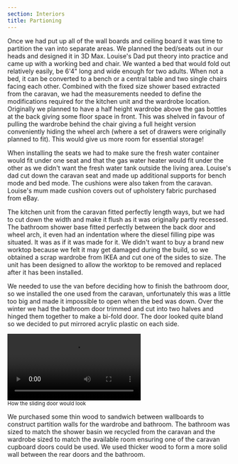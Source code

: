 ```yaml
---
section: Interiors
title: Partioning
---
```


Once we had put up all of the wall boards and ceiling board it was time to partition the van into separate areas. We planned the bed/seats out in our heads and designed it in 3D Max. Louise's Dad put theory into practice and came up with a working bed and chair. We wanted a bed that would fold out relatively easily, be 6'4" long and wide enough for two adults. When not a bed, it can be converted to a bench or a central table and two single chairs facing each other. Combined with the fixed size shower based extracted from the caravan, we had the measurements needed to define the modifications required for the kitchen unit and the wardrobe location. Originally we planned to have a half height wardrobe above the gas bottles at the back giving some floor space in front. This was shelved in favour of pulling the wardrobe behind the chair giving a full height version conveniently hiding the wheel arch (where a set of drawers were originally planned to fit). This would give us more room for essential storage!

<div class="flickrslideshow" data-ids="[6869288837, 6869288175, 6869288083, 6869288001]">
</div>

When installing the seats we had to make sure the fresh water container would fit under one seat and that the gas water heater would fit under the other as we didn't want the fresh water tank outside the living area. Louise's dad cut down the caravan seat and made up additional supports for bench mode and bed mode. The cushions were also taken from the caravan. Louise's mum made cushion covers out of upholstery fabric purchased from eBay.

The kitchen unit from the caravan fitted perfectly length ways, but we had to cut down the width and make it flush as it was originally partly recessed. The bathroom shower base fitted perfectly between the back door and wheel arch, it even had an indentation where the diesel filling pipe was situated. It was as if it was made for it. We didn't want to buy a brand new worktop because we felt it may get damaged during the build, so we obtained a scrap wardrobe from IKEA and cut one of the sides to size. The unit has been designed to allow the worktop to be removed and replaced after it has been installed.

We needed to use the van before deciding how to finish the bathroom door, so we installed the one used from the caravan, unfortunately this was a little too big and made it impossible to open when the bed was down. Over the winter we had the bathroom door trimmed and cut into two halves and hinged them together to make a bi-fold door. The door looked quite bland so we decided to put mirrored acrylic plastic on each side.

<div class="flickrslideshow" data-ids="[6869289155, 6869289299]">
</div>

<div class="row">
	<div class="col-md-12">
	<div class="col-md-6">
		<div class="thumbnail">
			<div class="clearfix">
				<video controls="controls" class="col-xs-12 col-sm-12 col-md-12 col-lg-12 video">
					<source type="video/mp4" src="videos/slidingdoor.mp4">
					<source type="video/ogg" src="videos/slidingdoor.ogv">
				Your browser does not support the video tag.
			</video>
			</div>
			<div class="caption">
			<small>How the sliding door would look</small>
			</div>
		</div>
	</div>
	</div>
</div>

We purchased some thin wood to sandwich between wallboards to construct partition walls for the wardrobe and bathroom. The bathroom was sized to match the shower basin we recycled from the caravan and the wardrobe sized to match the available room ensuring one of the caravan cupboard doors could be used. We used thicker wood to form a more solid wall between the rear doors and the bathroom.
 
<div class="flickrslideshow" data-ids="[869440238,869442444,869450138,868608095,868611555,869460986,868619567,869468706,868625595,868628757,868631825,869480788,869483822,869486856,868645103,868648593,868652713,869501674,869506148,868675191,869512770]">
</div>